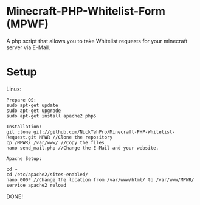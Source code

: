 # Minecraft-PHP-Whitelist-Form (MPWF)

A php script that allows you to take Whitelist requests for your minecraft server via E-Mail.

# Setup

Linux: 
```
Prepare OS:
sudo apt-get update
sudo apt-get upgrade
sudo apt-get install apache2 php5 

Installation: 
git clone git://github.com/NickTehPro/Minecraft-PHP-Whitelist-Request.git MPWR //Clone the repository 
cp /MPWR/ /var/www/ //Copy the files 
nano send_mail.php //Change the E-Mail and your website.

Apache Setup:

cd ~
cd /etc/apache2/sites-enabled/
nano 000* //Change the location from /var/www/html/ to /var/www/MPWR/
service apache2 reload
```
DONE!
